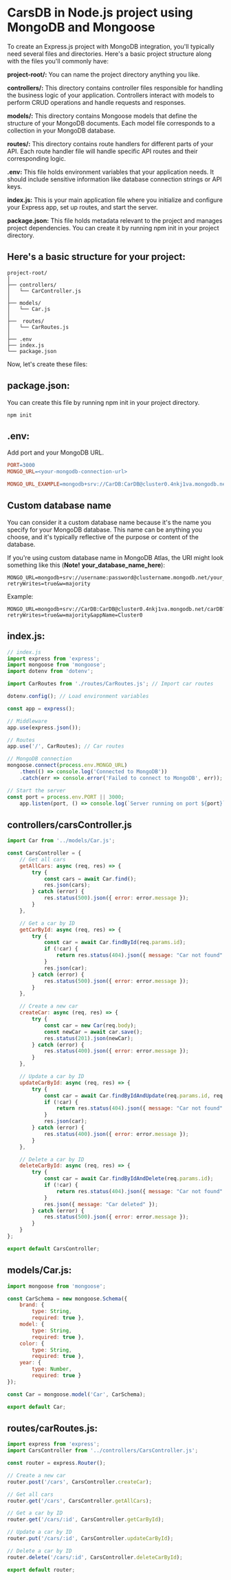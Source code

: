 # CarsDB in Node.js project using MongoDB and Mongoose

To create an Express.js project with MongoDB integration, you'll typically need several files and directories. Here's a basic project structure along with the files you'll commonly have:

**project-root/:** You can name the project directory anything you like.

**controllers/:** This directory contains controller files responsible for handling the business logic of your application. Controllers interact with models to perform CRUD operations and handle requests and responses.

**models/:** This directory contains Mongoose models that define the structure of your MongoDB documents. Each model file corresponds to a collection in your MongoDB database.

**routes/:** This directory contains route handlers for different parts of your API. Each route handler file will handle specific API routes and their corresponding logic.

**.env:** This file holds environment variables that your application needs. It should include sensitive information like database connection strings or API keys.

**index.js:** This is your main application file where you initialize and configure your Express app, set up routes, and start the server.

**package.json:** This file holds metadata relevant to the project and manages project dependencies. You can create it by running npm init in your project directory.

## Here's a basic structure for your project:

```shell
project-root/
│
├── controllers/
│   └── CarController.js
│
├── models/
│   └── Car.js
│
├──  routes/
│   └── CarRoutes.js
│
├── .env
├── index.js
└── package.json

```

Now, let's create these files:

## package.json:

You can create this file by running npm init in your project directory.

```shell
npm init
```

## .env:

Add port and your MongoDB URL.

```makefile
PORT=3000
MONGO_URL=<your-mongodb-connection-url>

MONGO_URL_EXAMPLE=mongodb+srv://CarDB:CarDB@cluster0.4nkj1va.mongodb.net/?retryWrites=true&w=majority&appName=Cluster0
```

## Custom database name

You can consider it a custom database name because it's the name you specify for your MongoDB database. This name can be anything you choose, and it's typically reflective of the purpose or content of the database.

If you're using custom database name in MongoDB Atlas, the URI might look something like this (**Note!** **your_database_name_here**):

```
MONGO_URL=mongodb+srv://username:password@clustername.mongodb.net/your_database_name_here?retryWrites=true&w=majority
```

Example:

```
MONGO_URL=mongodb+srv://CarDB:CarDB@cluster0.4nkj1va.mongodb.net/carDB?retryWrites=true&w=majority&appName=Cluster0
```

## index.js:

```javascript
// index.js
import express from 'express';
import mongoose from 'mongoose';
import dotenv from 'dotenv';

import CarRoutes from './routes/CarRoutes.js'; // Import car routes

dotenv.config(); // Load environment variables

const app = express();

// Middleware
app.use(express.json());

// Routes
app.use('/', CarRoutes); // Car routes

// MongoDB connection
mongoose.connect(process.env.MONGO_URL)
    .then(() => console.log('Connected to MongoDB'))
    .catch(err => console.error('Failed to connect to MongoDB', err));

// Start the server
const port = process.env.PORT || 3000;
    app.listen(port, () => console.log(`Server running on port ${port}`));
```

## controllers/carsController.js

```javascript
import Car from '../models/Car.js';

const CarsController = {
    // Get all cars
    getAllCars: async (req, res) => {
        try {
            const cars = await Car.find();
            res.json(cars);
        } catch (error) {
            res.status(500).json({ error: error.message });
        }
    },

    // Get a car by ID
    getCarById: async (req, res) => {
        try {
            const car = await Car.findById(req.params.id);
            if (!car) {
                return res.status(404).json({ message: "Car not found" });
            }
            res.json(car);
        } catch (error) {
            res.status(500).json({ error: error.message });
        }
    },

    // Create a new car
    createCar: async (req, res) => {
        try {
            const car = new Car(req.body);
            const newCar = await car.save();
            res.status(201).json(newCar);
        } catch (error) {
            res.status(400).json({ error: error.message });
        }
    },

    // Update a car by ID
    updateCarById: async (req, res) => {
        try {
            const car = await Car.findByIdAndUpdate(req.params.id, req.body, { new: true });
            if (!car) {
                return res.status(404).json({ message: "Car not found" });
            }
            res.json(car);
        } catch (error) {
            res.status(400).json({ error: error.message });
        }
    },

    // Delete a car by ID
    deleteCarById: async (req, res) => {
        try {
            const car = await Car.findByIdAndDelete(req.params.id);
            if (!car) {
                return res.status(404).json({ message: "Car not found" });
            }
            res.json({ message: "Car deleted" });
        } catch (error) {
            res.status(500).json({ error: error.message });
        }
    }
};

export default CarsController;
```

## models/Car.js:

```javascript
import mongoose from 'mongoose';

const CarSchema = new mongoose.Schema({
    brand: { 
        type: String, 
        required: true },
    model: { 
        type: String, 
        required: true },
    color: { 
        type: String, 
        required: true },
    year: { 
        type: Number, 
        required: true }
});

const Car = mongoose.model('Car', CarSchema);

export default Car;
```

## routes/carRoutes.js:

```javascript
import express from 'express';
import CarsController from '../controllers/CarsController.js';

const router = express.Router();

// Create a new car
router.post('/cars', CarsController.createCar);

// Get all cars
router.get('/cars', CarsController.getAllCars);

// Get a car by ID
router.get('/cars/:id', CarsController.getCarById);

// Update a car by ID
router.put('/cars/:id', CarsController.updateCarById);

// Delete a car by ID
router.delete('/cars/:id', CarsController.deleteCarById);

export default router;
```
